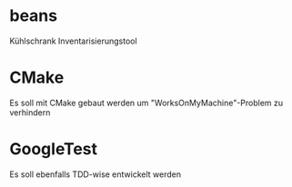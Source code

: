# beans

Kühlschrank Inventarisierungstool

# CMake
Es soll mit CMake gebaut werden um "WorksOnMyMachine"-Problem zu verhindern


# GoogleTest
Es soll ebenfalls TDD-wise entwickelt werden
